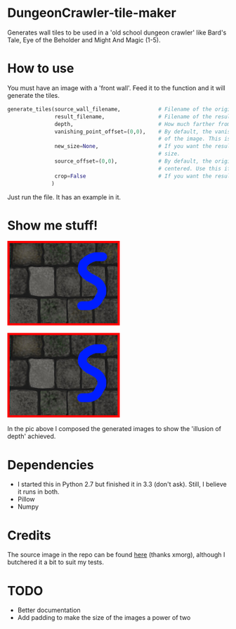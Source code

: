 DungeonCrawler-tile-maker
=========================

Generates wall tiles to be used in a 'old school dungeon crawler' like Bard's Tale, Eye of the Beholder and Might And Magic (1-5). 


How to use
==========

You must have an image with a 'front wall'. Feed it to the function and it will generate the tiles.

```python
generate_tiles(source_wall_filename,			# Filename of the original image
			   result_filename, 			 	# Filename of the resulting images
			   depth, 							# How much farther from the front wall you want tiles
               vanishing_point_offset=(0,0), 	# By default, the vanishing point is at the center of
               									# of the image. This is if you want to move it.
               new_size=None, 					# If you want the resulting images to have a different
               									# size.
               source_offset=(0,0), 			# By default, the original image is considered to be 
               									# centered. Use this if you want to move it.
               crop=False						# If you want the resulting images to be cropped.
              )

```

Just run the file. It has an example in it.


Show me stuff!
==============

![Original Image](wall.png "From this")

![Composition of the resulting images](wall.png "To this.")

In the pic above I composed the generated images to show the 'illusion of depth' achieved.


Dependencies
============
- I started this in Python 2.7 but finished it in 3.3 (don't ask). Still, I believe it runs in both.
- Pillow
- Numpy


Credits
=======

The source image in the repo can be found [here](http://opengameart.org/node/10606) (thanks xmorg), although I butchered it a bit to suit my tests.


TODO
====

- Better documentation
- Add padding to make the size of the images a power of two

